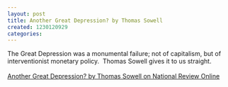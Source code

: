 ```yaml
---
layout: post
title: Another Great Depression? by Thomas Sowell
created: 1230120929
categories:
---
```

The Great Depression was a monumental failure; not of capitalism, but of interventionist monetary policy.&nbsp; Thomas Sowell gives it to us straight.<br /><br /><a href="http://article.nationalreview.com/print/?q=MTk2NTljNGZiNWVmZmM2ZjE4NzFkZWM5N2YwNjQ0MGM=">Another Great Depression? by Thomas Sowell on National Review Online</a><br /><blockquote></blockquote>

